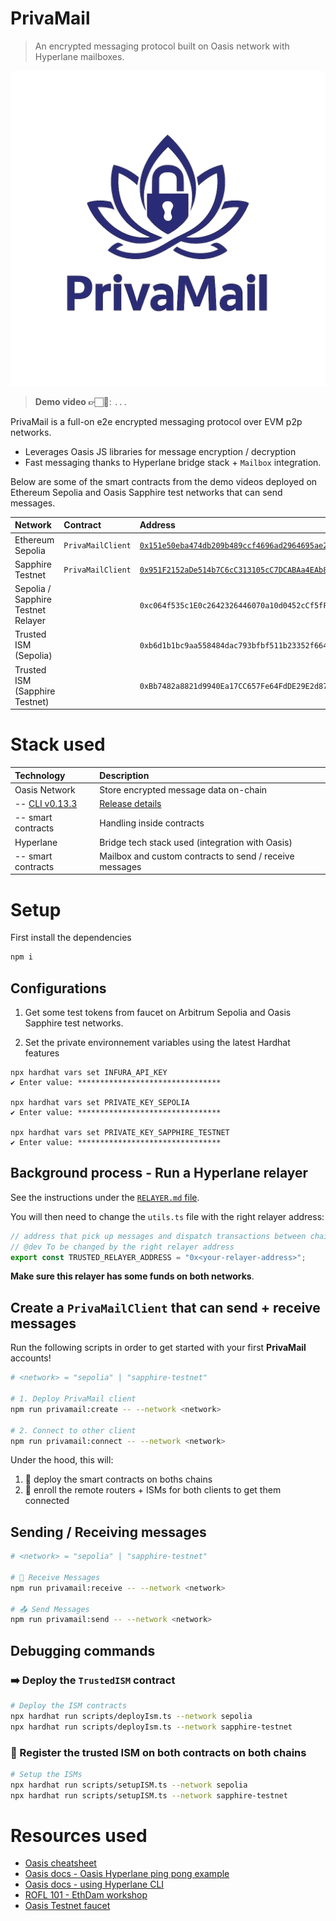 # PrivaMail

> An encrypted messaging protocol built on Oasis network with Hyperlane mailboxes.

![Logo PrivaMail](./PrivaMail-logo.png)

> **Demo video 👉🏻🎥**: `...`

PrivaMail is a full-on e2e encrypted messaging protocol over EVM p2p networks.

- Leverages Oasis JS libraries for message encryption / decryption
- Fast messaging thanks to Hyperlane bridge stack + `Mailbox` integration.

<!-- - Leverage built-in smart contract encryption on the Sapphire network.
- ROFL app that computes privacy encryption / decryption (off-chain on target network). -->

Below are some of the smart contracts from the demo videos deployed on Ethereum Sepolia and Oasis Sapphire test networks that can send messages.

| Network                            | Contract          | Address                                                                                                                                       |
| :--------------------------------- | :---------------- | :-------------------------------------------------------------------------------------------------------------------------------------------- |
| Ethereum Sepolia                   | `PrivaMailClient` | [`0x151e50eba474db209b489ccf4696ad2964695ae2`](https://sepolia.etherscan.io/address/0x151e50eba474db209b489ccf4696ad2964695ae2#code)          |
| Sapphire Testnet                   | `PrivaMailClient` | [`0x951F2152aDe514b7C6cC313105cC7DCABAa4EAb8`](https://explorer.oasis.io/testnet/sapphire/address/0x951F2152aDe514b7C6cC313105cC7DCABAa4EAb8) |
| Sepolia / Sapphire Testnet Relayer |                   | `0xc064f535c1E0c2642326446070a10d0452cCf5fF`                                                                                                  |
| Trusted ISM (Sepolia)              |                   | `0xb6d1b1bc9aa558484dac793bfbf511b23352f664`                                                                                                  |
| Trusted ISM (Sapphire Testnet)     |                   | `0xBb7482a8821d9940Ea17CC657Fe64FdDE29E2d87`                                                                                                  |

<!-- Below are other transaction hash for some configuration setup example

```bash
# tx hash to enroll Priva Mail client on Sepolia with Sapphire Testnet (view on Sepolia explorer):
0xe331b3a7f9f4ebfd8590eaac1d9be38c0b435ac667a00d6e13cf06f603c82fe9

# tx hash to enroll Priva Mail client on Sapphire Testnet with Sepolia (view on Oasis explorer):
0xf47463e6e8f02a4d959cee4759dddf0f44cdbc4921cc36b89ee2cdfabec46fce

# tx to enroll remote router on chainId sepolia
0x806f9703e47320b20d349c46e241e7b5e0a36257751557e52515717145c79cbf

# tx to enroll remote router on chainId sapphire-testnet
0x7ae7dd339cee717b9267c67c6b5fb3aeaa0fcad4c4f3f464f0b6b78f75a88cd3

tx to enroll remote router on chainId sepolia: 0x079d6f831e7d35f5294e8afba556498b3c82957abf33aedcfba045e7335089c9
➜  solidity git:(main) ✗ npx hardhat run scripts/setupISM.ts --network sapphire-testnet
tx to enroll remote router on chainId sapphire-testnet: 0x03a2c8b98ae56a2907364fe7a268a9c2fab19c33340234c1948e50632d07f00e
``` -->

# Stack used

| Technology                                             | Description                                                                  |
| :----------------------------------------------------- | :--------------------------------------------------------------------------- |
| Oasis Network                                          | Store encrypted message data on-chain                                        |
| -- [CLI v0.13.3](https://github.com/oasisprotocol/cli) | [Release details](https://github.com/oasisprotocol/cli/releases/tag/v0.13.3) |
| -- smart contracts                                     | Handling inside contracts                                                    |
| Hyperlane                                              | Bridge tech stack used (integration with Oasis)                              |
| -- smart contracts                                     | Mailbox and custom contracts to send / receive messages                      |

<!-- |   - Oasis dApp demo starter | [GitHub repository](https://github.com/oasisprotocol/demo-starter) | -->
<!-- | -- ROFL                                                | computes privacy encryption off-chain and store it on the receiving EVM network (that does not support natively Sapphire built-in on-chain encryption) | -->
<!-- | -- UI                                                  | Hyperlane warp website template (modified to receive input text field only)                                                                            | -->

<!-- TODO: Mermaid chart -->

# Setup

First install the dependencies

```bash
npm i
```

## Configurations

1. Get some test tokens from faucet on Arbitrum Sepolia and Oasis Sapphire test networks.

2. Set the private environnement variables using the latest Hardhat features

```
npx hardhat vars set INFURA_API_KEY
✔ Enter value: ********************************

npx hardhat vars set PRIVATE_KEY_SEPOLIA
✔ Enter value: ********************************

npx hardhat vars set PRIVATE_KEY_SAPPHIRE_TESTNET
✔ Enter value: ********************************
```

## Background process - Run a Hyperlane relayer

See the instructions under the [`RELAYER.md` file](./RELAYER.md).

You will then need to change the `utils.ts` file with the right relayer address:

```ts
// address that pick up messages and dispatch transactions between chains
// @dev To be changed by the right relayer address
export const TRUSTED_RELAYER_ADDRESS = "0x<your-relayer-address>";
```

**Make sure this relayer has some funds on both networks**.

## Create a `PrivaMailClient` that can send + receive messages

Run the following scripts in order to get started with your first **PrivaMail** accounts!

<!-- TODO: build the script to receive recipient as parameter -->

```bash
# <network> = "sepolia" | "sapphire-testnet"

# 1. Deploy PrivaMail client
npm run privamail:create -- --network <network>

# 2. Connect to other client
npm run privamail:connect -- --network <network>
```

Under the hood, this will:

1. 📄 deploy the smart contracts on boths chains
2. 🔌 enroll the remote routers + ISMs for both clients to get them connected

## Sending / Receiving messages

```bash
# <network> = "sepolia" | "sapphire-testnet"

# 📩 Receive Messages
npm run privamail:receive -- --network <network>

# 📤 Send Messages
npm run privamail:send -- --network <network>
```

## Debugging commands

### ➡️ Deploy the `TrustedISM` contract

```bash
# Deploy the ISM contracts
npx hardhat run scripts/deployIsm.ts --network sepolia
npx hardhat run scripts/deployIsm.ts --network sapphire-testnet
```

### 🔐 Register the trusted ISM on both contracts on both chains

```bash
# Setup the ISMs
npx hardhat run scripts/setupISM.ts --network sepolia
npx hardhat run scripts/setupISM.ts --network sapphire-testnet
```

# Resources used

- [Oasis cheatsheet](https://docs.oasis.io/assets/files/cheatsheet-b24fd55ee44f5de5d829573e8c3c66aa.pdf)
- [Oasis docs - Oasis Hyperlane ping pong example](https://docs.oasis.io/build/opl/hyperlane/pingpong-example/)
- [Oasis docs - using Hyperlane CLI](https://docs.oasis.io/build/opl/hyperlane/cli/)
- [ROFL 101 - EthDam workshop](https://www.youtube.com/watch?v=GaJVxvSUIes)
- [Oasis Testnet faucet](https://faucet.testnet.oasis.io/)
